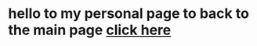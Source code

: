 # hello to my personal page to back to the main page [click here](https://mahmoudghannam.github.io/markdown/)